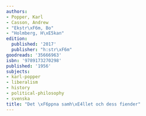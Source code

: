 ```yaml
---
authors:
- Popper, Karl
- Casson, Andrew
- "Ekstr\xF6m, Bo"
- "Holmberg, H\xE5kan"
edition:
  published: '2017'
  publisher: "h:str\xF6m"
goodreads: '35666963'
isbn: '9789173270298'
published: '1956'
subjects:
- karl-popper
- liberalism
- history
- political-philosophy
- svenska
title: "Det \xF6ppna samh\xE4llet och dess fiender"
---
```


